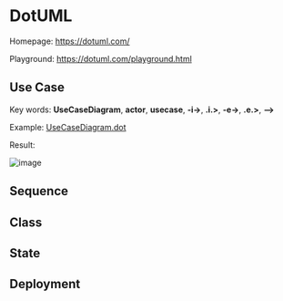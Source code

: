 # DotUML

Homepage: https://dotuml.com/

Playground: https://dotuml.com/playground.html

## Use Case

Key words: **UseCaseDiagram**, **actor**, **usecase**, **-i->**, **.i.>**, **-e->**, **.e.>**, **-->**

Example: [UseCaseDiagram.dot]( https://github.com/KresnikJun/Tools2DrawUML/blob/master/DotUML/UseCase/UseCaseDiagram.dot )

Result: 

![image](/UseCase/UseCase.png)

## Sequence



## Class



## State



## Deployment


